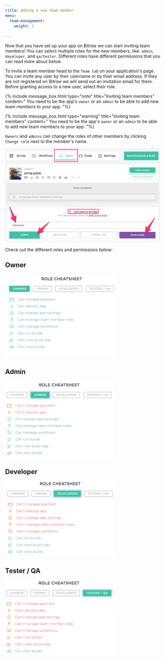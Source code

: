 ```yaml
---
title: Adding a new team member
menu:
  team-management:
    weight: 1

---
```

Now that you have set up your app on Bitrise we can start inviting team members! You can select multiple roles for the new members, like: `admin`, `developer`, and `qa/tester`.
Different roles have different permissions that you can read more about below.

To invite a team member head to the `Team tab` on your application's page. You can invite any user by their username or by their email address. If they are not registered on Bitrise we will send out an invitation email for them. Before granting access to a new user, select their role.

{% include message_box.html type="note" title="Inviting team members" content="
You need to be the app's `owner` or an `admin` to be able to add new team members to your app.
"%}

{% include message_box.html type="warning" title="Inviting team members" content="
You need to be the app's `owner` or an `admin` to be able to add new team members to your app.
"%}

`Owners` and `admins` can change the roles of other members by clicking `Change role` next to the member's name.

![Screenshot](/img/team-management/add-new-member.png)

Check out the different roles and permissions below:

## Owner

![Screenshot](/img/team-management/owners.png)

## Admin

![Screenshot](/img/team-management/admins.png)

## Developer

![Screenshot](/img/team-management/developers.png)

## Tester / QA

![Screenshot](/img/team-management/testers-qa.png)